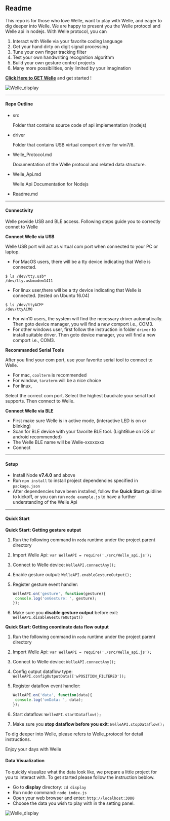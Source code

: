 ## Readme

This repo is for those who love Welle,  want to play with Welle,  and eager to dig deeper into Welle. We are happy to present you the Welle protocol and Welle api in nodejs. With Welle protocol, you can 

1. Interact with Welle via your favorite coding language
2. Get your hand dirty on digit signal processing
3. Tune your own finger tracking filter
4. Test your own handwriting recognition algorithm
5. Build your own gesture control projects
6. Many more possibilities, only limited by your imagination


[**Click Here to GET Welle**](https://www.indiegogo.com/projects/Welle-turn-any-surface-into-a-smart-interface-gadget) and get started !

![Welle_display](https://github.com/MaxusDev/WelleAPI/blob/master/image/Welle_display.gif)

-----



#### Repo Outline

- src 

  Folder that contains source code of api implementation (nodejs)

- driver

  Folder that contains USB virtual comport driver for win7/8.

- Welle_Protocol.md

  Documentation of the Welle protocol and related data structure.

- Welle_Api.md


  Welle Api Documentation for Nodejs

- Readme.md

---

#### Connectivity

Welle provide USB and BLE access. Following steps guide you to correctly connet to Welle



**Connect Welle via USB**

Welle USB port will act as virtual com port when connected to your PC or laptop.

- For MacOS users, there will be a tty device indicating that Welle is connected.

```shell
$ ls /dev/tty.usb*
/dev/tty.usbmodem1411
```

- For linux user,there will be a tty device indicating that Welle is connected. (tested on Ubuntu 16.04)

```Shell
$ ls /dev/ttyACM*
/dev/ttyACM0
```

- For win10 users,  the system will find the necessary driver automatically. Then goto device manager, you will find a new comport  i.e.,  COM3.
- For other windows user,  first follow the instruction in folder `driver` to install suitable driver. Then goto device manager, you will find a new comport  i.e.,  COM3.



**Recommanded Serial Tools**

After you find your com port, use your favorite serial tool to connect to Welle.

- For mac, `coolterm` is recommended
- For window, `taraterm` will be a nice choice
- For linux, 

Select the correct com port. Select the highest baudrate your serial tool supports. Then connect to Welle.



**Connect Welle via BLE**

- First make sure Welle is in active mode, (interactive LED is on or blinking)
- Scan for BLE device with your favorite BLE tool. (LightBlue on iOS or android recommended)
- The Welle BLE name will be Welle-xxxxxxxx
- Connect

---

####  

#### Setup

- Install Node **v7.4.0** and above
- Run `npm install`  to install project dependencies specified in `package.json`
- After dependencies have been installed, follow the **Quick Start** guidline to kickoff, or you can run `node example.js` to have a further understanding of the Welle Api

---

#### Quick Start

**Quick Start: Getting gesture output**

1. Run the following command in `node` runtime under the project parent directory

2. Import Welle Api: `var WelleAPI = require('./src/Welle_api.js');`

3. Connect to Welle device: `WelleAPI.connectAny();`

4. Enable gesture output: `WelleAPI.enableGestureOutput();`

5. Register gesture event handler: 

   ```javascript
   WelleAPI.on('gesture', function(gesture){
   	console.log('onGesture: ', gesture);	
   });
   ```

6. Make sure you **disable gesture output** before exit: `WelleAPI.disableGestureOutput()`

**Quick Start: Getting coordinate data flow output**

1. Run the following command in `node` runtime under the project parent directory

2. Import Welle Api: `var WelleAPI = require('./src/Welle_api.js');`

3. Connect to Welle device: `WelleAPI.connectAny();`

4. Config output dataflow type: `WelleAPI.configOutputData(['wPOSITION_FILTERED']);`

5. Register dataflow event handler: 

   ```javascript
   WelleAPI.on('data', function(data){
   	console.log('onData: ', data);	
   });
   ```

6. Start dataflow: `WelleAPI.startDataflow();`

7. Make sure you **stop dataflow before you exit**: `WelleAPI.stopDataflow();`


To dig deeper into Welle,  please refers to Welle_protocol for detail instructions.

Enjoy your days with Welle



#### Data Visualization

To quickly visualize what the data look like, we prepare a little project for you to interact with. To get started please follow the instruction beblow.

- Go to **display** directory: `cd display`
- Run node command: `node index.js`
- Open your web browser and enter: `http://localhost:3000`
- Choose the data you wish to play with in the setting panel. 




![Welle_display](https://github.com/MaxusDev/WelleAPI/blob/master/image/Welle_display.gif)